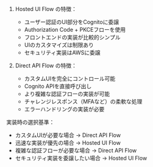 1. Hosted UI Flow の特徴：
   - ユーザー認証のUI部分をCognitoに委譲
   - Authorization Code + PKCEフローを使用
   - フロントエンドの実装が比較的シンプル
   - UIのカスタマイズは制限あり
   - セキュリティ実装はAWSに委譲

2. Direct API Flow の特徴：
   - カスタムUIを完全にコントロール可能
   - Cognito APIを直接呼び出し
   - より複雑な認証フローの実装が可能
   - チャレンジレスポンス（MFAなど）の柔軟な処理
   - エラーハンドリングの実装が必要

実装時の選択基準：
- カスタムUIが必要な場合 → Direct API Flow
- 迅速な実装が優先の場合 → Hosted UI Flow
- 複雑な認証フローが必要な場合 → Direct API Flow
- セキュリティ実装を委譲したい場合 → Hosted UI Flow
